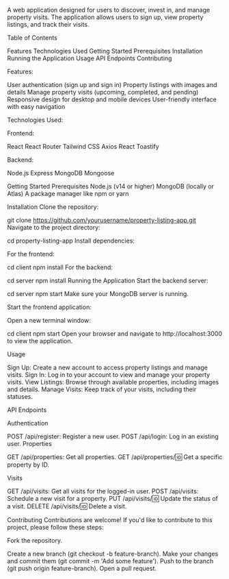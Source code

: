 A web application designed for users to discover, invest in, and manage property visits. The application allows users to sign up, view property listings, and track their visits.

Table of Contents

Features
Technologies Used
Getting Started
Prerequisites
Installation
Running the Application
Usage
API Endpoints
Contributing


Features:

User authentication (sign up and sign in)
Property listings with images and details
Manage property visits (upcoming, completed, and pending)
Responsive design for desktop and mobile devices
User-friendly interface with easy navigation


Technologies Used:

Frontend:

React
React Router
Tailwind CSS
Axios
React Toastify

Backend:

Node.js
Express
MongoDB
Mongoose

Getting Started
Prerequisites
Node.js (v14 or higher)
MongoDB (locally or Atlas)
A package manager like npm or yarn

Installation
Clone the repository:

git clone https://github.com/yourusername/property-listing-app.git
Navigate to the project directory:

cd property-listing-app
Install dependencies:

For the frontend:


cd client
npm install
For the backend:

cd server
npm install
Running the Application
Start the backend server:

cd server
npm start
Make sure your MongoDB server is running.

Start the frontend application:

Open a new terminal window:


cd client
npm start
Open your browser and navigate to http://localhost:3000 to view the application.

Usage

Sign Up: Create a new account to access property listings and manage visits.
Sign In: Log in to your account to view and manage your property visits.
View Listings: Browse through available properties, including images and details.
Manage Visits: Keep track of your visits, including their statuses.

API Endpoints

Authentication

POST /api/register: Register a new user.
POST /api/login: Log in an existing user.
Properties

GET /api/properties: Get all properties.
GET /api/properties/:id: Get a specific property by ID.

Visits

GET /api/visits: Get all visits for the logged-in user.
POST /api/visits: Schedule a new visit for a property.
PUT /api/visits/:id: Update the status of a visit.
DELETE /api/visits/:id: Delete a visit.

Contributing
Contributions are welcome! If you'd like to contribute to this project, please follow these steps:

Fork the repository.

Create a new branch (git checkout -b feature-branch).
Make your changes and commit them (git commit -m 'Add some feature').
Push to the branch (git push origin feature-branch).
Open a pull request.